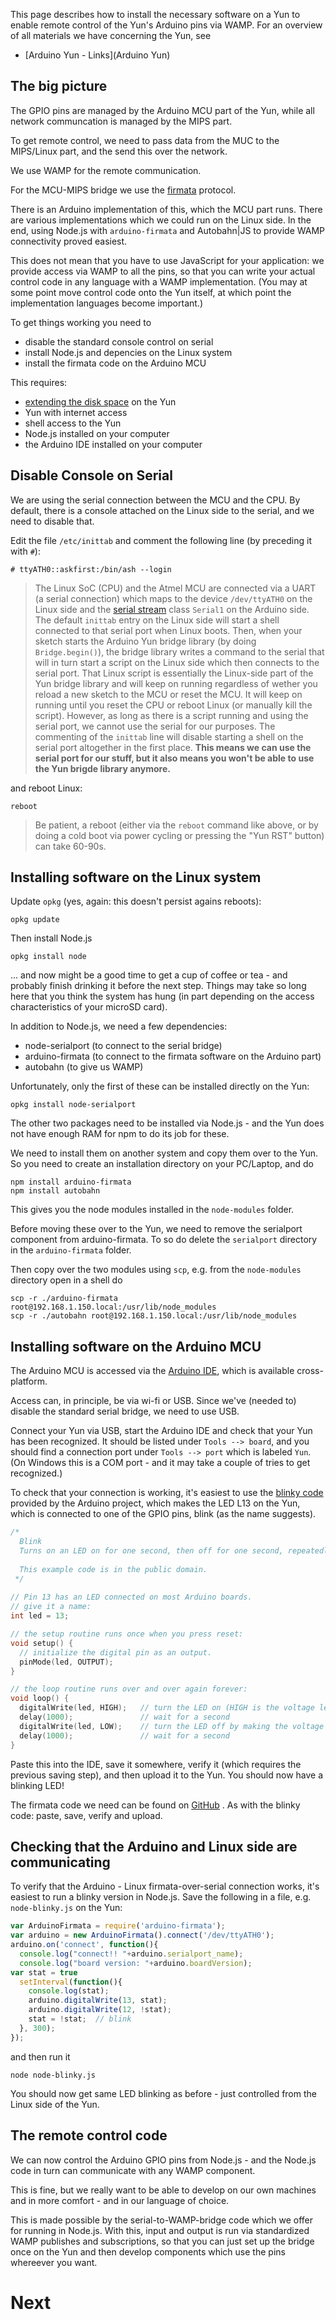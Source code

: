 This page describes how to install the necessary software on a Yun to enable remote control of the Yun's Arduino pins via WAMP.  For an overview of all materials we have concerning the Yun, see

* [Arduino Yun - Links](Arduino Yun)

## The big picture

The GPIO pins are managed by the Arduino MCU part of the Yun, while all network communcation is managed by the MIPS part. 

To get remote control, we need to pass data from the MUC to the MIPS/Linux part, and the send this over the network.

We use WAMP for the remote communication.

For the MCU-MIPS bridge we use the [firmata](https://github.com/firmata/protocol) protocol. 

There is an Arduino implementation of this, which the MCU part runs. There are various implementations which we could run on the Linux side. In the end, using Node.js with `arduino-firmata` and Autobahn|JS to provide WAMP connectivity proved easiest.

This does not mean that you have to use JavaScript for your application: we provide access via WAMP to all the pins, so that you can write your actual control code in any language with a WAMP implementation. (You may at some point move control code onto the Yun itself, at which point the implementation languages become important.)

To get things working you need to

* disable the standard console control on serial
* install Node.js and depencies on the Linux system
* install the firmata code on the Arduino MCU

This requires:

* [extending the disk space](Arduino-Yun-Extending-Disk-Space) on the Yun
* Yun with internet access
* shell access to the Yun
* Node.js installed on your computer
* the Arduino IDE installed on your computer

## Disable Console on Serial

We are using the serial connection between the MCU and the CPU. By default, there is a console attached on the Linux side to the serial, and we need to disable that.

Edit the file `/etc/inittab` and comment the following line (by preceding it with `#`):

```shell
# ttyATH0::askfirst:/bin/ash --login
```

> The Linux SoC (CPU) and the Atmel MCU are connected via a UART (a serial connection) which maps to the device `/dev/ttyATH0` on the Linux side and the [serial stream](http://arduino.cc/en/Reference/Serial) class `Serial1` on the Arduino side. The default `inittab` entry on the Linux side will start a shell connected to that serial port when Linux boots. Then, when your sketch starts the Arduino Yun bridge library (by doing `Bridge.begin()`), the bridge library writes a command to the serial that will in turn start a script on the Linux side which then connects to the serial port. That Linux script is essentially the Linux-side part of the Yun bridge library and will keep on running regardless of wether you reload a new sketch to the MCU or reset the MCU. It will keep on running until you reset the CPU or reboot Linux (or manually kill the script). However, as long as there is a script running and using the serial port, we cannot use the serial for our purposes. The commenting of the `inittab` line will disable starting a shell on the serial port altogether in the first place. **This means we can use the serial port for our stuff, but it also means you won't be able to use the Yun brigde library anymore.**
> 

and reboot Linux:

```shell
reboot
```

> Be patient, a reboot (either via the `reboot` command like above, or by doing a cold boot via power cycling or pressing the "Yun RST" button) can take 60-90s.
> 


## Installing software on the Linux system

Update `opkg` (yes, again: this doesn't persist agains reboots):

```shell
opkg update
```

Then install Node.js

```shell
opkg install node
```

... and now might be a good time to get a cup of coffee or tea - and probably finish drinking it before the next step. Things may take so long here that you think the system has hung (in part depending on the access characteristics of your microSD card).

In addition to Node.js, we need a few dependencies:

* node-serialport (to connect to the serial bridge)
* arduino-firmata (to connect to the firmata software on the Arduino part)
* autobahn (to give us WAMP)

Unfortunately, only the first of these can be installed directly on the Yun:

```shell
opkg install node-serialport
```

The other two packages need to be installed via Node.js - and the Yun does not have enough RAM for npm to do its job for these.

We need to install them on another system and copy them over to the Yun. So you need to create an installation directory on your PC/Laptop, and do 

```shell
npm install arduino-firmata
npm install autobahn
```

This gives you the node modules installed in the `node-modules` folder.

Before moving these over to the Yun, we need to remove the serialport component from arduino-firmata. To so do delete the `serialport` directory in the `arduino-firmata` folder. 

Then copy over the two modules using `scp`, e.g. from the `node-modules` directory open in a shell do

```shell
scp -r ./arduino-firmata root@192.168.1.150.local:/usr/lib/node_modules
scp -r ./autobahn root@192.168.1.150.local:/usr/lib/node_modules
```

## Installing software on the Arduino MCU

The Arduino MCU is accessed via the [Arduino IDE](http://www.arduino.cc/en/Main/Software), which is available cross-platform.

Access can, in principle, be via wi-fi or USB. Since we've (needed to) disable the standard serial bridge, we need to use USB.

Connect your Yun via USB, start the Arduino IDE and check that your Yun has been recognized. It should be listed under `Tools --> board`, and you should find a connection port under `Tools --> port` which is labeled `Yun`. (On Windows this is a COM port - and it may take a couple of tries to get recognized.)

To check that your connection is working, it's easiest to use the [blinky code](http://www.arduino.cc/en/Tutorial/Blink?from=Tutorial.BlinkingLED) provided by the Arduino project, which makes the LED L13 on the Yun, which is connected to one of the GPIO pins, blink (as the name suggests).

```c
/*
  Blink
  Turns on an LED on for one second, then off for one second, repeatedly.
 
  This example code is in the public domain.
 */
 
// Pin 13 has an LED connected on most Arduino boards.
// give it a name:
int led = 13;

// the setup routine runs once when you press reset:
void setup() {                
  // initialize the digital pin as an output.
  pinMode(led, OUTPUT);     
}

// the loop routine runs over and over again forever:
void loop() {
  digitalWrite(led, HIGH);   // turn the LED on (HIGH is the voltage level)
  delay(1000);               // wait for a second
  digitalWrite(led, LOW);    // turn the LED off by making the voltage LOW
  delay(1000);               // wait for a second
}
```

Paste this into the IDE, save it somewhere, verify it (which requires the previous saving step), and then upload it to the Yun. You should now have a blinking LED!

The firmata code we need can be found on [GitHub](https://raw.githubusercontent.com/firmata/arduino/master/examples/StandardFirmataYun/StandardFirmataYun.ino)
. As with the blinky code: paste, save, verify and upload.


## Checking that the Arduino and Linux side are communicating

To verify that the Arduino - Linux firmata-over-serial connection works, it's easiest to run a blinky version in Node.js. Save the following in a file, e.g. `node-blinky.js` on the Yun:

```javascript
var ArduinoFirmata = require('arduino-firmata');
var arduino = new ArduinoFirmata().connect('/dev/ttyATH0');
arduino.on('connect', function(){
  console.log("connect!! "+arduino.serialport_name);
  console.log("board version: "+arduino.boardVersion);
var stat = true
  setInterval(function(){
    console.log(stat);
    arduino.digitalWrite(13, stat);
    arduino.digitalWrite(12, !stat);
    stat = !stat;  // blink
  }, 300);
});
```

and then run it

```shell
node node-blinky.js
```

You should now get same LED blinking as before - just controlled from the Linux side of the Yun.

## The remote control code

We can now control the Arduino GPIO pins from Node.js - and the Node.js code in turn can communicate with any WAMP component. 

This is fine, but we really want to be able to develop on our own machines and in more comfort - and in our language of choice.

This is made possible by the serial-to-WAMP-bridge code which we offer for running in Node.js. With this, input and output is run via standardized WAMP publishes and subscriptions, so that you can just set up the bridge once on the Yun and then develop components which use the pins whereever you want.


# Next